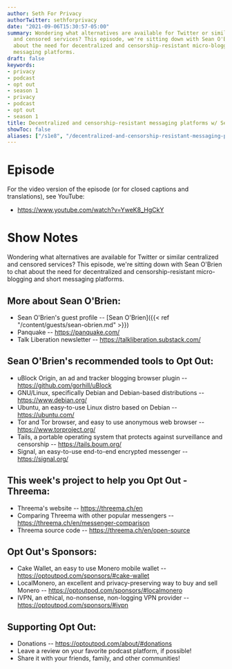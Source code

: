 ```yaml
---
author: Seth For Privacy
authorTwitter: sethforprivacy
date: "2021-09-06T15:30:57-05:00"
summary: Wondering what alternatives are available for Twitter or similar centralized
  and censored services? This episode, we're sitting down with Sean O'Brien to chat
  about the need for decentralized and censorship-resistant micro-blogging and short
  messaging platforms.
draft: false
keywords:
- privacy
- podcast
- opt out
- season 1
- privacy
- podcast
- opt out
- season 1
title: Decentralized and censorship-resistant messaging platforms w/ Sean O'Brien
showToc: false
aliases: ["/s1e8", "/decentralized-and-censorship-resistant-messaging-platforms-w-sean"]
---
```


# Episode

<div id="buzzsprout-player-9149752"></div><script src="https://www.buzzsprout.com/1790481/9149752-decentralized-and-censorship-resistant-messaging-platforms-w-sean-o-brien.js?container_id=buzzsprout-player-9149752&player=small" type="text/javascript" charset="utf-8"></script>

For the video version of the episode (or for closed captions and translations), see YouTube: 

- <https://www.youtube.com/watch?v=YweK8_HgCkY>

# Show Notes

Wondering what alternatives are available for Twitter or similar centralized and censored services? This episode, we're sitting down with Sean O'Brien to chat about the need for decentralized and censorship-resistant micro-blogging and short messaging platforms.

## More about Sean O'Brien:

- Sean O'Brien's guest profile -- [Sean O'Brien]({{< ref "/content/guests/sean-obrien.md" >}})
- Panquake -- https://panquake.com/
- Talk Liberation newsletter -- https://talkliberation.substack.com/

## Sean O'Brien's recommended tools to Opt Out:

- uBlock Origin, an ad and tracker blogging browser plugin -- https://github.com/gorhill/uBlock
- GNU/Linux, specifically Debian and Debian-based distributions -- https://www.debian.org/
- Ubuntu, an easy-to-use Linux distro based on Debian -- https://ubuntu.com/
- Tor and Tor browser, and easy to use anonymous web browser -- https://www.torproject.org/
- Tails, a portable operating system that protects against surveillance and censorship -- https://tails.boum.org/
- Signal, an easy-to-use end-to-end encrypted messenger -- https://signal.org/

## This week's project to help you Opt Out - Threema:

- Threema's website -- https://threema.ch/en
- Comparing Threema with other popular messengers -- https://threema.ch/en/messenger-comparison
- Threema source code -- https://threema.ch/en/open-source

## Opt Out's Sponsors:

- Cake Wallet, an easy to use Monero mobile wallet -- https://optoutpod.com/sponsors/#cake-wallet
- LocalMonero, an excellent and privacy-preserving way to buy and sell Monero -- https://optoutpod.com/sponsors/#localmonero
- IVPN, an ethical, no-nonsense, non-logging VPN provider -- https://optoutpod.com/sponsors/#ivpn

## Supporting Opt Out:

- Donations -- https://optoutpod.com/about/#donations
- Leave a review on your favorite podcast platform, if possible!
- Share it with your friends, family, and other communities!
